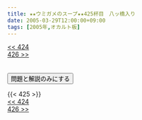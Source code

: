 ```yaml
---
title: ★★ウミガメのスープ★★425杯目　八ッ橋入り
date: 2005-03-29T12:00:00+09:00
tags: [2005年,オカルト板]
---
```

<div class="th_left"><a href="../424"><< 424</a></div>
<div class="th_right"><a href="../426">426 >></a></div>
<br><br>
<script src="../../js/cupsoup.js"></script>
<form>
<input type="button" value="問題と解説のみにする" onClick="toggleCupsoup()">
</form>
{{< 425 >}}
<div class="th_left"><a href="../424"><< 424</a></div>
<div class="th_right"><a href="../426">426 >></a></div>